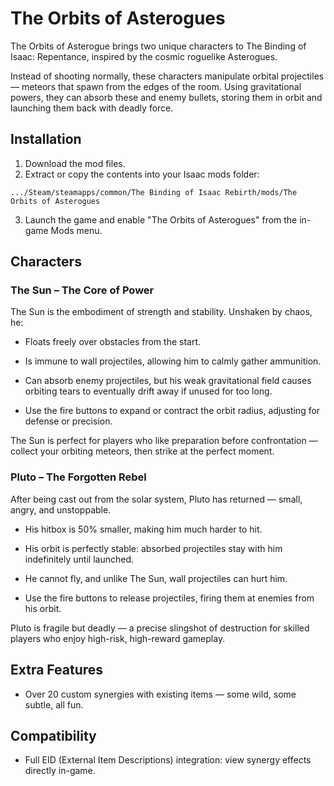 # The Orbits of Asterogues

The Orbits of Asterogue brings two unique characters to The Binding of Isaac: Repentance, inspired by the cosmic roguelike Asterogues.

Instead of shooting normally, these characters manipulate orbital projectiles — meteors that spawn from the edges of the room. Using gravitational powers, they can absorb these and enemy bullets, storing them in orbit and launching them back with deadly force.

## Installation

1. Download the mod files.
2. Extract or copy the contents into your Isaac mods folder:
  ```
  .../Steam/steamapps/common/The Binding of Isaac Rebirth/mods/The Orbits of Asterogues
  ```
3. Launch the game and enable "The Orbits of Asterogues" from the in-game Mods menu.

## Characters

### The Sun – The Core of Power

The Sun is the embodiment of strength and stability. Unshaken by chaos, he:

- Floats freely over obstacles from the start.

- Is immune to wall projectiles, allowing him to calmly gather ammunition.

- Can absorb enemy projectiles, but his weak gravitational field causes orbiting tears to eventually drift away if unused for too long.

- Use the fire buttons to expand or contract the orbit radius, adjusting for defense or precision.

The Sun is perfect for players who like preparation before confrontation — collect your orbiting meteors, then strike at the perfect moment.

### Pluto – The Forgotten Rebel

After being cast out from the solar system, Pluto has returned — small, angry, and unstoppable.

- His hitbox is 50% smaller, making him much harder to hit.

- His orbit is perfectly stable: absorbed projectiles stay with him indefinitely until launched.

- He cannot fly, and unlike The Sun, wall projectiles can hurt him.

- Use the fire buttons to release projectiles, firing them at enemies from his orbit.

Pluto is fragile but deadly — a precise slingshot of destruction for skilled players who enjoy high-risk, high-reward gameplay.

## Extra Features

- Over 20 custom synergies with existing items — some wild, some subtle, all fun.

## Compatibility

- Full EID (External Item Descriptions) integration: view synergy effects directly in-game.
